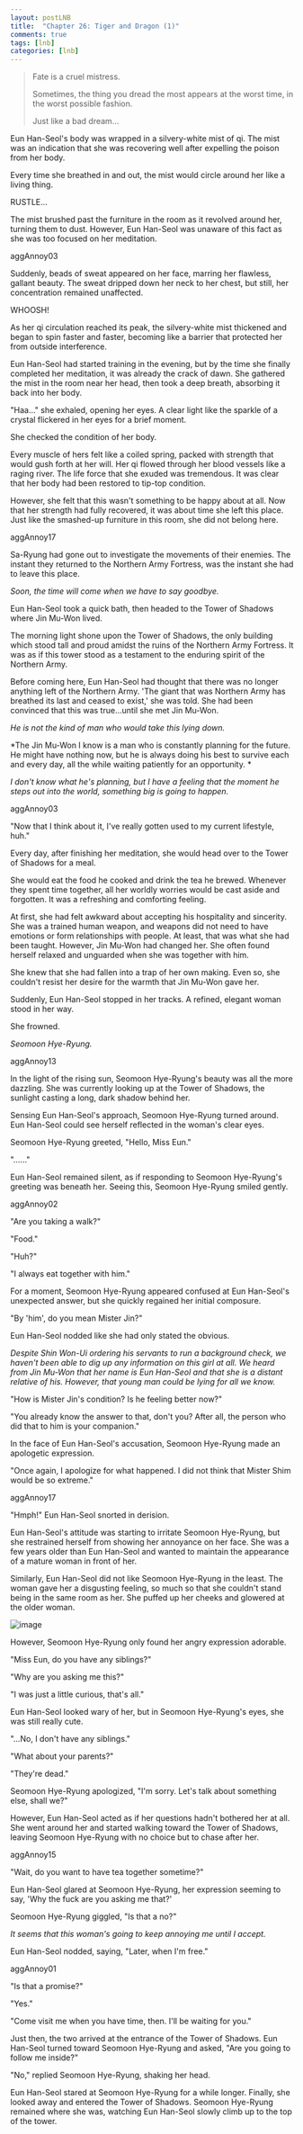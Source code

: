 ```yaml
---
layout: postLNB
title:  "Chapter 26: Tiger and Dragon (1)"
comments: true
tags: [lnb]
categories: [lnb]
---
```


<blockquote>Fate is a cruel mistress.

Sometimes, the thing you dread the most appears at the worst time, in the worst possible fashion.

Just like a bad dream…</blockquote>

Eun Han-Seol's body was wrapped in a silvery-white mist of qi. The mist was an indication that she was recovering well after expelling the poison from her body.

Every time she breathed in and out, the mist would circle around her like a living thing.

RUSTLE…

The mist brushed past the furniture in the room as it revolved around her, turning them to dust. However, Eun Han-Seol was unaware of this fact as she was too focused on her meditation.

aggAnnoy03

Suddenly, beads of sweat appeared on her face, marring her flawless, gallant beauty. The sweat dripped down her neck to her chest, but still, her concentration remained unaffected.

WHOOSH!

As her qi circulation reached its peak, the silvery-white mist thickened and began to spin faster and faster, becoming like a barrier that protected her from outside interference.

Eun Han-Seol had started training in the evening, but by the time she finally completed her meditation, it was already the crack of dawn. She gathered the mist in the room near her head, then took a deep breath, absorbing it back into her body.

"Haa…" she exhaled, opening her eyes. A clear light like the sparkle of a crystal flickered in her eyes for a brief moment.

She checked the condition of her body.

Every muscle of hers felt like a coiled spring, packed with strength that would gush forth at her will. Her qi flowed through her blood vessels like a raging river. The life force that she exuded was tremendous. It was clear that her body had been restored to tip-top condition. 

However, she felt that this wasn't something to be happy about at all. Now that her strength had fully recovered, it was about time she left this place. Just like the smashed-up furniture in this room, she did not belong here.

aggAnnoy17

Sa-Ryung had gone out to investigate the movements of their enemies. The instant they returned to the Northern Army Fortress, was the instant she had to leave this place.

*Soon, the time will come when we have to say goodbye.*

Eun Han-Seol took a quick bath, then headed to the Tower of Shadows where Jin Mu-Won lived.

The morning light shone upon the Tower of Shadows, the only building which stood tall and proud amidst the ruins of the Northern Army Fortress. It was as if this tower stood as a testament to the enduring spirit of the Northern Army. 

Before coming here, Eun Han-Seol had thought that there was no longer anything left of the Northern Army. 'The giant that was Northern Army has breathed its last and ceased to exist,' she was told. She had been convinced that this was true…until she met Jin Mu-Won.

*He is not the kind of man who would take this lying down.*

*The Jin Mu-Won I know is a man who is constantly planning for the future. He might have nothing now, but he is always doing his best to survive each and every day, all the while waiting patiently for an opportunity. *

*I don't know what he's planning, but I have a feeling that the moment he steps out into the world, something big is going to happen.*

aggAnnoy03

"Now that I think about it, I've really gotten used to my current lifestyle, huh."

Every day, after finishing her meditation, she would head over to the Tower of Shadows for a meal.

She would eat the food he cooked and drink the tea he brewed. Whenever they spent time together, all her worldly worries would be cast aside and forgotten. It was a refreshing and comforting feeling.

At first, she had felt awkward about accepting his hospitality and sincerity. She was a trained human weapon, and weapons did not need to have emotions or form relationships with people. At least, that was what she had been taught. However, Jin Mu-Won had changed her. She often found herself relaxed and unguarded when she was together with him.

She knew that she had fallen into a trap of her own making. Even so, she couldn't resist her desire for the warmth that Jin Mu-Won gave her.

Suddenly, Eun Han-Seol stopped in her tracks. A refined, elegant woman stood in her way.

She frowned.

*Seomoon Hye-Ryung.*

aggAnnoy13

In the light of the rising sun, Seomoon Hye-Ryung's beauty was all the more dazzling. She was currently looking up at the Tower of Shadows, the sunlight casting a long, dark shadow behind her.

Sensing Eun Han-Seol's approach, Seomoon Hye-Ryung turned around. Eun Han-Seol could see herself reflected in the woman's clear eyes.

Seomoon Hye-Ryung greeted, "Hello, Miss Eun."

"……"

Eun Han-Seol remained silent, as if responding to Seomoon Hye-Ryung's greeting was beneath her. Seeing this, Seomoon Hye-Ryung smiled gently.

aggAnnoy02

"Are you taking a walk?"

"Food."

"Huh?"

"I always eat together with him."

For a moment, Seomoon Hye-Ryung appeared confused at Eun Han-Seol's unexpected answer, but she quickly regained her initial composure.

"By 'him', do you mean Mister Jin?"

Eun Han-Seol nodded like she had only stated the obvious. 

*Despite Shin Won-Ui ordering his servants to run a background check, we haven't been able to dig up any information on this girl at all. We heard from Jin Mu-Won that her name is Eun Han-Seol and that she is a distant relative of his. However, that young man could be lying for all we know.*

"How is Mister Jin's condition? Is he feeling better now?"

"You already know the answer to that, don't you? After all, the person who did that to him is your companion."

In the face of Eun Han-Seol's accusation, Seomoon Hye-Ryung made an apologetic expression.

"Once again, I apologize for what happened. I did not think that Mister Shim would be so extreme."

aggAnnoy17

"Hmph!" Eun Han-Seol snorted in derision. 

Eun Han-Seol's attitude was starting to irritate Seomoon Hye-Ryung, but she restrained herself from showing her annoyance on her face. She was a few years older than Eun Han-Seol and wanted to maintain the appearance of a mature woman in front of her.

Similarly, Eun Han-Seol did not like Seomoon Hye-Ryung in the least. The woman gave her a disgusting feeling, so much so that she couldn't stand being in the same room as her. She puffed up her cheeks and glowered at the older woman.

![image](/Images/026-insert.jpg)

However, Seomoon Hye-Ryung only found her angry expression adorable.

"Miss Eun, do you have any siblings?"

"Why are you asking me this?"

"I was just a little curious, that's all."

Eun Han-Seol looked wary of her, but in Seomoon Hye-Ryung's eyes, she was still really cute.

"…No, I don't have any siblings."

"What about your parents?"

"They're dead."

Seomoon Hye-Ryung apologized, "I'm sorry. Let's talk about something else, shall we?"

However, Eun Han-Seol acted as if her questions hadn't bothered her at all. She went around her and started walking toward the Tower of Shadows, leaving Seomoon Hye-Ryung with no choice but to chase after her.

aggAnnoy15

"Wait, do you want to have tea together sometime?"

Eun Han-Seol glared at Seomoon Hye-Ryung, her expression seeming to say, 'Why the fuck are you asking me that?'

Seomoon Hye-Ryung giggled, "Is that a no?"

*It seems that this woman's going to keep annoying me until I accept.* 

Eun Han-Seol nodded, saying, "Later, when I'm free."

aggAnnoy01

"Is that a promise?"

"Yes."

"Come visit me when you have time, then. I'll be waiting for you."

Just then, the two arrived at the entrance of the Tower of Shadows. Eun Han-Seol turned toward Seomoon Hye-Ryung and asked, "Are you going to follow me inside?"

"No," replied Seomoon Hye-Ryung, shaking her head.

Eun Han-Seol stared at Seomoon Hye-Ryung for a while longer. Finally, she looked away and entered the Tower of Shadows. Seomoon Hye-Ryung remained where she was, watching Eun Han-Seol slowly climb up to the top of the tower.

